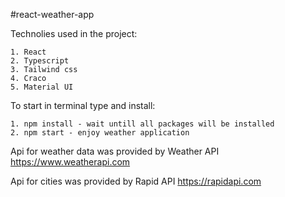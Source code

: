 #react-weather-app

Technolies used in the project: 

	1. React
	2. Typescript
	3. Tailwind css
	4. Craco
	5. Material UI

To start in terminal type and install:

	1. npm install - wait untill all packages will be installed
	2. npm start - enjoy weather application

Api for weather data was provided by Weather API https://www.weatherapi.com

Api for cities was provided by Rapid API https://rapidapi.com
